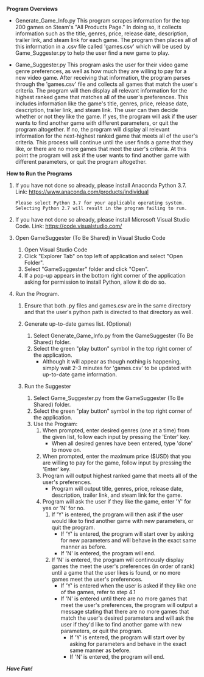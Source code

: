 **Program Overviews**
- Generate_Game_Info.py
This program scrapes information for the top 200 games on Steam's "All Products Page." In doing so, it collects information such as the title, genres, price, release date, description, trailer link, and steam link for each game. The program then places all of this information in a .csv file called 'games.csv' which will be used by Game_Suggester.py to help the user find a new game to play.

- Game_Suggester.py
This program asks the user for their video game genre preferences, as well as how much they are willing to pay for a new video game. After receiving that information, the program parses through the 'games.csv' file and collects all games that match the user's criteria. The program will then display all relevant information for the highest ranked game that matches all of the user's preferences. This includes information like the game's title, genres, price, release date, description, trailer link, and steam link. The user can then decide whether or not they like the game. If yes, the program will ask if the user wants to find another game with different parameters, or quit the program altogether. If no, the program will display all relevant information for the next-highest ranked game that meets all of the user's criteria. This process will continue until the user finds a game that they like, or there are no more games that meet the user's criteria. At this point the program will ask if the user wants to find another game with different parameters, or quit the program altogether.

**How to Run the Programs**
1.  If you have not done so already, please install Anaconda Python 3.7.
        Link: https://www.anaconda.com/products/individual 
        
        Please select Python 3.7 for your applicable operating system. Selecting Python 2.7 will result in the program failing to run.
  
2.  If you have not done so already, please install Microsoft Visual Studio Code.
        Link: https://code.visualstudio.com/

3.  Open GameSuggester (To Be Shared) in Visual Studio Code
    1. Open Visual Studio Code
    2. Click "Explorer Tab" on top left of application and select "Open Folder".
    3. Select "GameSuggester" folder and click "Open".
    4. If a pop-up appears in the bottom right corner of the application asking for permission to install Python, allow it do do so.

4.  Run the Program.
    1. Ensure that both .py files and games.csv are in the same directory and that the user's python path is directed to that directory as well.
    2. Generate up-to-date games list. (Optional)
        1. Select Generate_Game_Info.py from the GameSuggester (To Be Shared) folder.
        2. Select the green "play button" symbol in the top right corner of the application.
            - Although it will appear as though nothing is happening, simply wait 2-3 minutes for 'games.csv' to be updated with up-to-date game information.

    3. Run the Suggester
        1. Select Game_Suggester.py from the GameSuggester (To Be Shared) folder.
        2. Select the green "play button" symbol in the top right corner of the application.
        3. Use the Program:
            1. When prompted, enter desired genres (one at a time) from the given list, follow each input by pressing the 'Enter' key.
                - When all desired genres have been entered, type 'done' to move on.
            2. When prompted, enter the maximum price ($USD) that you are willing to pay for the game, follow input by pressing the 'Enter' key.
            3. Program will output highest ranked game that meets all of the user's preferences.
                - Program will output title, genres, price, release date, description, trailer link, and steam link for the game.
            4. Program will ask the user if they like the game, enter 'Y' for yes or 'N' for no.
                1. If 'Y' is entered, the program will then ask if the user would like to find another game with new parameters, or quit the program.
                    - If 'Y' is entered, the program will start over by asking for new parameters and will behave in the exact same manner as before.
                    - If 'N' is entered, the program will end.
                2. If 'N' is entered, the program will continously display games the meet the user's preferences (in order of rank) until a game that the user likes is found, or no more games meet the user's preferences.
                    - If 'Y' is entered when the user is asked if they like one of the games, refer to step 4.1
                    - If 'N' is entered until there are no more games that meet the user's preferences, the program will output a message stating that there are no more games that match the user's desired parameters and will ask the user if they'd like to find another game with new parameters, or quit the program.
                        - If 'Y' is entered, the program will start over by asking for parameters and behave in the exact same manner as before.
                        - If 'N' is entered, the program will end.

***Have Fun!***